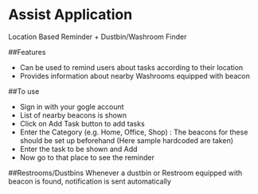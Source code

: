 # Assist Application
Location Based Reminder + Dustbin/Washroom Finder

##Features
* Can be used to remind users about tasks according to their location
* Provides information about nearby Washrooms equipped with beacon

##To use
* Sign in with your gogle account
* List of nearby beacons is shown
* Click on Add Task button to add tasks
* Enter the Category (e.g. Home, Office, Shop) : The beacons for these should be set up beforehand (Here sample hardcoded are taken)
* Enter the task to be shown and Add
* Now go to that place to see the reminder

##Restrooms/Dustbins
Whenever a dustbin or Restroom equipped with beacon is found, notification is sent automatically
